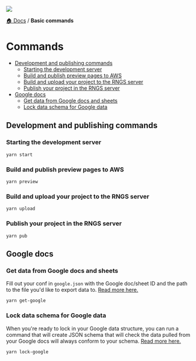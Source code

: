 ![](https://graphics.thomsonreuters.com/style-assets/images/logos/reuters-graphics-logo/svg/graphics-logo-color-dark.svg)

[🏠 Docs](https://github.com/reuters-graphics/bluprint_graphics-kit/blob/master/docs/developers/README.md) / **Basic commands**


# Commands

- [Development and publishing commands](#development-and-publishing-commands)
  - [Starting the development server](#starting-the-development-server)
  - [Build and publish preview pages to AWS](#build-and-publish-preview-pages-to-aws)
  - [Build and upload your project to the RNGS server](#build-and-upload-your-project-to-the-rngs-server)
  - [Publish your project in the RNGS server](#publish-your-project-in-the-rngs-server)
- [Google docs](#google-docs)
  - [Get data from Google docs and sheets](#get-data-from-google-docs-and-sheets)
  - [Lock data schema for Google data](#lock-data-schema-for-google-data)

## Development and publishing commands

### Starting the development server

```
yarn start
```

### Build and publish preview pages to AWS

```
yarn preview
```

### Build and upload your project to the RNGS server

```
yarn upload
```

### Publish your project in the RNGS server

```
yarn pub
```

## Google docs

### Get data from Google docs and sheets

Fill out your conf in `google.json` with the Google doc/sheet ID and the path to the file you'd like to export data to. [Read more here.](https://github.com/reuters-graphics/graphics-bin/blob/master/docs/get-google-docs.md#conf)

```
yarn get-google
```

### Lock data schema for Google data

When you're ready to lock in your Google data structure, you can run a command that will create JSON schema that will check the data pulled from your Google docs will always conform to your schema. [Read more here.](https://github.com/reuters-graphics/graphics-bin/blob/master/docs/lock-google-docs.md#lock-google-docs)

```
yarn lock-google
```
